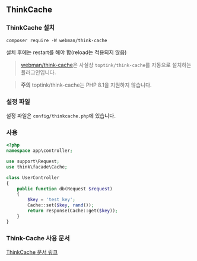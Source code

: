 ## ThinkCache

### ThinkCache 설치

`composer require -W webman/think-cache`

설치 후에는 restart를 해야 함(reload는 적용되지 않음)

> [webman/think-cache](https://www.workerman.net/plugin/15)은 사실상 `toptink/think-cache`를 자동으로 설치하는 플러그인입니다.

> **주의**
> toptink/think-cache는 PHP 8.1을 지원하지 않습니다.

### 설정 파일

설정 파일은 `config/thinkcache.php`에 있습니다.

### 사용

```php
<?php
namespace app\controller;

use support\Request;
use think\facade\Cache;

class UserController
{
    public function db(Request $request)
    {
        $key = 'test_key';
        Cache::set($key, rand());
        return response(Cache::get($key));
    }
}
```

### Think-Cache 사용 문서

[ThinkCache 문서 링크](https://github.com/top-think/think-cache)
